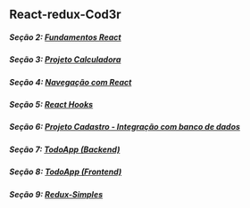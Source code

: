 ## React-redux-Cod3r

##### Seção 2: [Fundamentos React](https://github.com/Roger-Franco/React)

##### Seção 3: [Projeto Calculadora](https://github.com/Roger-Franco/Calculadora)

##### Seção 4: [Navegação com React](https://github.com/Roger-Franco/React-Router)

##### Seção 5: [React Hooks](https://github.com/Roger-Franco/Hooks)

##### Seção 6: [Projeto Cadastro - Integração com banco de dados](https://github.com/Roger-Franco/projeto-cadastro)

##### Seção 7: [TodoApp (Backend)](https://github.com/Roger-Franco/TodoApp-Backend-)

##### Seção 8: [TodoApp (Frontend)](https://github.com/Roger-Franco/TodoApp-Frontend)

##### Seção 9: [Redux-Simples](https://github.com/Roger-Franco/redux-simples)

